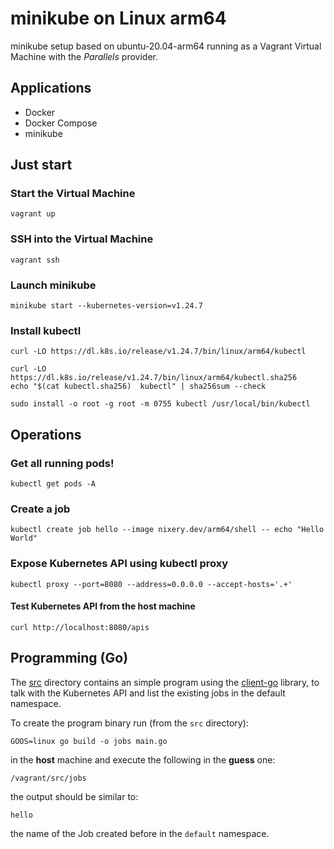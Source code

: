 # minikube on Linux arm64

minikube setup based on ubuntu-20.04-arm64 running as a Vagrant Virtual Machine with the _Parallels_ provider.

## Applications
- Docker
- Docker Compose
- minikube

## Just start

### Start the Virtual Machine
```
vagrant up
```
### SSH into the Virtual Machine 
```
vagrant ssh
```

### Launch minikube
```
minikube start --kubernetes-version=v1.24.7 
```

### Install kubectl
```
curl -LO https://dl.k8s.io/release/v1.24.7/bin/linux/arm64/kubectl
```

```
curl -LO https://dl.k8s.io/release/v1.24.7/bin/linux/arm64/kubectl.sha256
echo "$(cat kubectl.sha256)  kubectl" | sha256sum --check
```

```
sudo install -o root -g root -m 0755 kubectl /usr/local/bin/kubectl
```

## Operations

### Get all running pods!
```
kubectl get pods -A
```

### Create a job
```
kubectl create job hello --image nixery.dev/arm64/shell -- echo "Hello World"
```

### Expose Kubernetes API using kubectl proxy
```
kubectl proxy --port=8080 --address=0.0.0.0 --accept-hosts='.+'
```

#### Test Kubernetes API from the host machine
```
curl http://localhost:8080/apis
```

## Programming (Go)
The [src](https://github.com/jrhrmsll/minikube-arm64/tree/main/src) directory contains an simple program using the [client-go](https://github.com/kubernetes/client-go) library, to talk with the Kubernetes API
and list the existing jobs in the default namespace.

To create the program binary run (from the `src` directory):
```
GOOS=linux go build -o jobs main.go
```

in the **host** machine and execute the following in the **guess** one:

```
/vagrant/src/jobs
```

the output should be similar to:
```
hello
```

the name of the Job created before in the `default` namespace.
